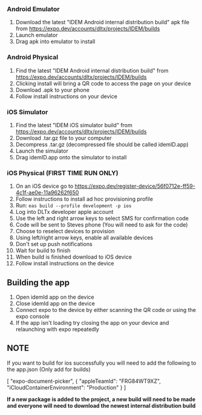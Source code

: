 ### Android Emulator

1. Download the latest "IDEM Android internal distribution build" apk file from https://expo.dev/accounts/dltx/projects/IDEM/builds
2. Launch emulator
3. Drag apk into emulator to install

### Android Physical

1. Find the latest "IDEM Android internal distribution build" from https://expo.dev/accounts/dltx/projects/IDEM/builds
2. Clicking install will bring a QR code to access the page on your device
3. Download .apk to your phone
4. Follow install instructions on your device

### iOS Simulator

1. Find the latest "IDEM iOS simulator build" from https://expo.dev/accounts/dltx/projects/IDEM/builds
2. Download .tar.gz file to your computer
3. Decompress .tar.gz (decompressed file should be called idemID.app)
4. Launch the simulator
5. Drag idemID.app onto the simulator to install

### iOS Physical (FIRST TIME RUN ONLY)

1. On an iOS device go to https://expo.dev/register-device/56f0712e-ff59-4c1f-ae0e-11a96262f650
2. Follow instructions to install ad hoc provisioning profile
3. Run: `eas build --profile development -p ios`
4. Log into DLTx developer apple account
5. Use the left and right arrow keys to select SMS for confirmation code
6. Code will be sent to Steves phone (You will need to ask for the code)
7. Choose to reselect devices to provision
8. Using left/right arrow keys, enable all available devices
9. Don't set up push notifications
10. Wait for build to finish
11. When build is finished download to iOS device
12. Follow install instructions on the device

## Building the app

1. Open idemId app on the device
2. Close idemId app on the device
3. Connect expo to the device by either scanning the QR code or using the expo console
4. If the app isn't loading try closing the app on your device and relaunching with expo repeatedly

## NOTE 
If you want to build for ios successfully you will need to add the following to the app.json (Only add for builds)

 [
        "expo-document-picker",
        {
          "appleTeamId": "FRG84WT9XZ",
          "iCloudContainerEnvironment": "Production"
        }
      ]

**If a new package is added to the project, a new build will need to be made and everyone will need to download the newest internal distribution build**

